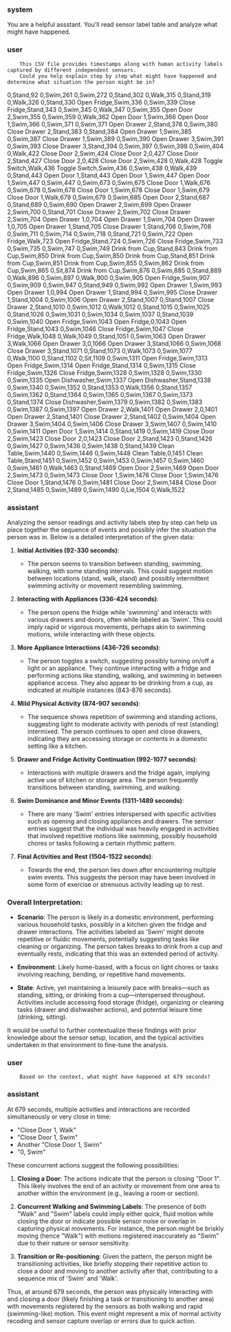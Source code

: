 ### system
You are a helpful assstant. You'll read sensor label table and analyze what might have happened.
### user

        This CSV file provides timestamps along with human activity labels captured by different independent sensors.
        Could you help explain step by step what might have happened and determine what situation the person might be in?
    
0,Stand,92
0,Swim,261
0,Swim,272
0,Stand,302
0,Walk,315
0,Stand,319
0,Walk,326
0,Stand,330
Open Fridge,Swim,336
0,Swim,339
Close Fridge,Stand,343
0,Swim,345
0,Walk,347
0,Swim,355
Open Door 2,Swim,355
0,Swim,359
0,Walk,362
Open Door 1,Swim,366
Open Door 1,Swim,366
0,Swim,371
0,Swim,371
Open Drawer 2,Stand,378
0,Swim,380
Close Drawer 2,Stand,383
0,Stand,384
Open Drawer 1,Swim,385
0,Swim,387
Close Drawer 1,Swim,389
0,Swim,390
Open Drawer 3,Swim,391
0,Swim,393
Close Drawer 3,Stand,394
0,Swim,397
0,Swim,398
0,Swim,404
0,Walk,422
Close Door 2,Swim,424
Close Door 2,0,427
Close Door 2,Stand,427
Close Door 2,0,428
Close Door 2,Swim,428
0,Walk,428
Toggle Switch,Walk,436
Toggle Switch,Swim,436
0,Swim,438
0,Walk,439
0,Stand,443
Open Door 1,Stand,443
Open Door 1,Swim,447
Open Door 1,Swim,447
0,Swim,447
0,Swim,673
0,Swim,675
Close Door 1,Walk,676
0,Swim,678
0,Swim,678
Close Door 1,Swim,678
Close Door 1,Swim,679
Close Door 1,Walk,679
0,Swim,679
0,Swim,685
Open Door 2,Stand,687
0,Stand,689
0,Swim,690
Open Drawer 2,Swim,699
Open Drawer 2,Swim,700
0,Stand,701
Close Drawer 2,Swim,702
Close Drawer 2,Swim,704
Open Drawer 1,0,704
Open Drawer 1,Swim,704
Open Drawer 1,0,705
Open Drawer 1,Stand,705
Close Drawer 1,Stand,706
0,Swim,708
0,Swim,711
0,Swim,714
0,Swim,718
0,Stand,721
0,Swim,722
Open Fridge,Walk,723
Open Fridge,Stand,724
0,Swim,726
Close Fridge,Swim,733
0,Swim,735
0,Swim,747
0,Swim,749
Drink from Cup,Stand,843
Drink from Cup,Swim,850
Drink from Cup,Swim,850
Drink from Cup,Stand,851
Drink from Cup,Swim,851
Drink from Cup,Swim,855
0,Swim,862
Drink from Cup,Swim,865
0,Sit,874
Drink from Cup,Swim,876
0,Swim,885
0,Stand,889
0,Walk,896
0,Swim,897
0,Walk,900
0,Swim,905
Open Fridge,Swim,907
0,Swim,909
0,Swim,947
0,Stand,949
0,Swim,992
Open Drawer 1,Swim,993
Open Drawer 1,0,994
Open Drawer 1,Stand,994
0,Swim,995
Close Drawer 1,Stand,1004
0,Swim,1006
Open Drawer 2,Stand,1007
0,Stand,1007
Close Drawer 2,Stand,1010
0,Swim,1012
0,Walk,1012
0,Stand,1015
0,Swim,1025
0,Stand,1026
0,Swim,1031
0,Swim,1034
0,Swim,1037
0,Stand,1039
0,Swim,1040
Open Fridge,Swim,1043
Open Fridge,0,1043
Open Fridge,Stand,1043
0,Swim,1046
Close Fridge,Swim,1047
Close Fridge,Walk,1048
0,Walk,1049
0,Stand,1051
0,Swim,1063
Open Drawer 3,Walk,1066
Open Drawer 3,0,1066
Open Drawer 3,Stand,1066
0,Swim,1068
Close Drawer 3,Stand,1071
0,Stand,1073
0,Walk,1073
0,Swim,1077
0,Walk,1100
0,Stand,1102
0,Sit,1109
0,Swim,1311
Open Fridge,Swim,1313
Open Fridge,Swim,1314
Open Fridge,Stand,1314
0,Swim,1315
Close Fridge,Swim,1326
Close Fridge,Swim,1328
0,Swim,1328
0,Swim,1330
0,Swim,1335
Open Dishwasher,Swim,1337
Open Dishwasher,Stand,1338
0,Swim,1340
0,Swim,1352
0,Stand,1353
0,Walk,1356
0,Stand,1357
0,Swim,1362
0,Stand,1364
0,Swim,1365
0,Swim,1367
0,Swim,1373
0,Stand,1374
Close Dishwasher,Swim,1379
0,Swim,1382
0,Swim,1383
0,Swim,1387
0,Swim,1397
Open Drawer 2,Walk,1401
Open Drawer 2,0,1401
Open Drawer 2,Stand,1401
Close Drawer 2,Stand,1402
0,Swim,1404
Open Drawer 3,Swim,1404
0,Swim,1406
Close Drawer 3,Swim,1407
0,Swim,1410
0,Swim,1411
Open Door 1,Swim,1414
0,Stand,1419
0,Swim,1419
Close Door 2,Swim,1423
Close Door 2,0,1423
Close Door 2,Stand,1423
0,Stand,1426
0,Swim,1427
0,Swim,1436
0,Swim,1438
0,Stand,1439
Clean Table,Swim,1440
0,Swim,1446
0,Swim,1448
Clean Table,0,1451
Clean Table,Stand,1451
0,Swim,1452
0,Swim,1453
0,Swim,1457
0,Swim,1460
0,Swim,1461
0,Walk,1463
0,Stand,1469
Open Door 2,Swim,1469
Open Door 2,Swim,1473
0,Swim,1473
Close Door 1,Swim,1476
Close Door 1,Swim,1476
Close Door 1,Stand,1476
0,Swim,1481
Close Door 2,Swim,1484
Close Door 2,Stand,1485
0,Swim,1489
0,Swim,1490
0,Lie,1504
0,Walk,1522

### assistant
Analyzing the sensor readings and activity labels step by step can help us piece together the sequence of events and possibly infer the situation the person was in. Below is a detailed interpretation of the given data:

1. **Initial Activities (92-330 seconds)**:
   - The person seems to transition between standing, swimming, walking, with some standing intervals. This could suggest motion between locations (stand, walk, stand) and possibly intermittent swimming activity or movement resembling swimming.

2. **Interacting with Appliances (336-424 seconds)**:
   - The person opens the fridge while 'swimming' and interacts with various drawers and doors, often while labeled as 'Swim'. This could imply rapid or vigorous movements, perhaps akin to swimming motions, while interacting with these objects.

3. **More Appliance Interactions (436-726 seconds)**:
   - The person toggles a switch, suggesting possibly turning on/off a light or an appliance. They continue interacting with a fridge and performing actions like standing, walking, and swimming in between appliance access. They also appear to be drinking from a cup, as indicated at multiple instances (843-876 seconds).

4. **Mild Physical Activity (874-907 seconds)**:
   - The sequence shows repetition of swimming and standing actions, suggesting light to moderate activity with periods of rest (standing) intermixed. The person continues to open and close drawers, indicating they are accessing storage or contents in a domestic setting like a kitchen.

5. **Drawer and Fridge Activity Continuation (992-1077 seconds)**:
   - Interactions with multiple drawers and the fridge again, implying active use of kitchen or storage area. The person frequently transitions between standing, swimming, and walking.

6. **Swim Dominance and Minor Events (1311-1489 seconds)**:
   - There are many 'Swim' entries interspersed with specific activities such as opening and closing appliances and drawers. The sensor entries suggest that the individual was heavily engaged in activities that involved repetitive motions like swimming, possibly household chores or tasks following a certain rhythmic pattern.

7. **Final Activities and Rest (1504-1522 seconds)**:
   - Towards the end, the person lies down after encountering multiple swim events. This suggests the person may have been involved in some form of exercise or strenuous activity leading up to rest.

### Overall Interpretation:
- **Scenario**: The person is likely in a domestic environment, performing various household tasks, possibly in a kitchen given the fridge and drawer interactions. The activities labeled as 'Swim' might denote repetitive or fluidic movements, potentially suggesting tasks like cleaning or organizing. The person takes breaks to drink from a cup and eventually rests, indicating that this was an extended period of activity.
  
- **Environment**: Likely home-based, with a focus on light chores or tasks involving reaching, bending, or repetitive hand movements.
  
- **State**: Active, yet maintaining a leisurely pace with breaks—such as standing, sitting, or drinking from a cup—interspersed throughout. Activities include accessing food storage (fridge), organizing or cleaning tasks (drawer and dishwasher actions), and potential leisure time (drinking, sitting).

It would be useful to further contextualize these findings with prior knowledge about the sensor setup, location, and the typical activities undertaken in that environment to fine-tune the analysis.
### user

        Based on the context, what might have happened at 679 seconds?
    
### assistant
At 679 seconds, multiple activities and interactions are recorded simultaneously or very close in time:

- "Close Door 1, Walk"
- "Close Door 1, Swim"
- Another "Close Door 1, Swim"
- "0, Swim"

These concurrent actions suggest the following possibilities:

1. **Closing a Door**: The actions indicate that the person is closing "Door 1". This likely involves the end of an activity or movement from one area to another within the environment (e.g., leaving a room or section).

2. **Concurrent Walking and Swimming Labels**: The presence of both "Walk" and "Swim" labels could imply either quick, fluid motion while closing the door or indicate possible sensor noise or overlap in capturing physical movements. For instance, the person might be briskly moving (hence "Walk") with motions registered inaccurately as "Swim" due to their nature or sensor sensitivity.

3. **Transition or Re-positioning**: Given the pattern, the person might be transitioning activities, like briefly stopping their repetitive action to close a door and moving to another activity after that, contributing to a sequence mix of 'Swim' and 'Walk'.

Thus, at around 679 seconds, the person was physically interacting with and closing a door (likely finishing a task or transitioning to another area) with movements registered by the sensors as both walking and rapid (swimming-like) motion. This event might represent a mix of normal activity recoding and sensor capture overlap or errors due to quick action.
